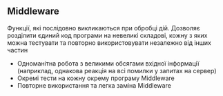 ## Middleware

Функції, які послідовно викликаються при обробці дій. Дозволяє розділити єдиний код програми на невеликі складові, кожну з яких можна тестувати та повторно використовувати незалежно від інших частин

-   Одноманітна робота з великими обсягами вхідної інформації (наприклад, однакова реакція на всі помилки у запитах на сервер)
-   Окремі тести на кожну окрему програму Middleware
-   Повторне використання та легка заміна Middleware
